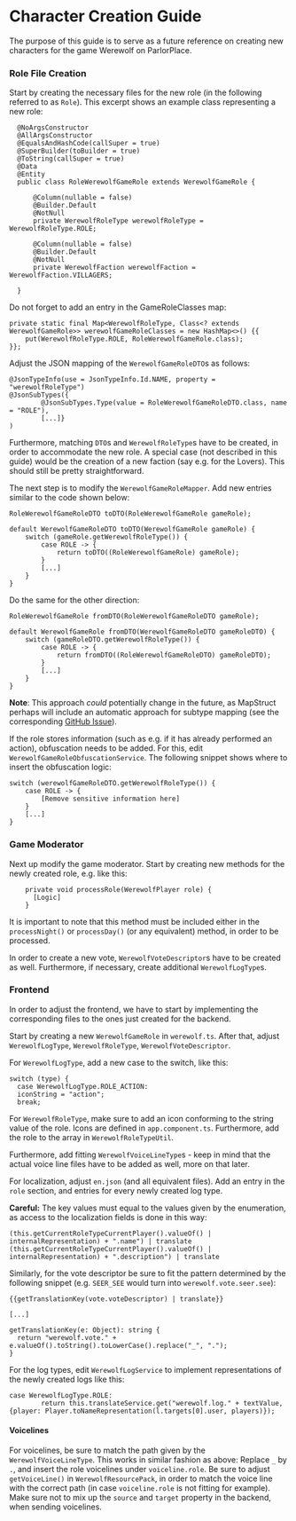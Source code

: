 # Character Creation Guide

The purpose of this guide is to serve as a future reference on creating new characters for the game Werewolf on ParlorPlace.

### Role File Creation

Start by creating the necessary files for the new role (in the following referred to as `Role`).
This excerpt shows an example class representing a new role:

```
  @NoArgsConstructor
  @AllArgsConstructor
  @EqualsAndHashCode(callSuper = true)
  @SuperBuilder(toBuilder = true)
  @ToString(callSuper = true)
  @Data
  @Entity
  public class RoleWerewolfGameRole extends WerewolfGameRole {

      @Column(nullable = false)
      @Builder.Default
      @NotNull
      private WerewolfRoleType werewolfRoleType = WerewolfRoleType.ROLE;

      @Column(nullable = false)
      @Builder.Default
      @NotNull
      private WerewolfFaction werewolfFaction = WerewolfFaction.VILLAGERS;

  }
```

Do not forget to add an entry in the GameRoleClasses map:

```
private static final Map<WerewolfRoleType, Class<? extends WerewolfGameRole>> werewolfGameRoleClasses = new HashMap<>() {{
    put(WerewolfRoleType.ROLE, RoleWerewolfGameRole.class);
}};
```

Adjust the JSON mapping of the `WerewolfGameRoleDTO`s as follows:

```
@JsonTypeInfo(use = JsonTypeInfo.Id.NAME, property = "werewolfRoleType")
@JsonSubTypes({
        @JsonSubTypes.Type(value = RoleWerewolfGameRoleDTO.class, name = "ROLE"),
        [...]}
)
```

Furthermore, matching `DTO`s and `WerewolfRoleType`s have to be created, in order to accommodate the new role.
A special case (not described in this guide) would be the creation of a new faction (say e.g. for the Lovers).
This should still be pretty straightforward.

The next step is to modify the `WerewolfGameRoleMapper`. Add new entries similar to the code shown below:

```
RoleWerewolfGameRoleDTO toDTO(RoleWerewolfGameRole gameRole);

default WerewolfGameRoleDTO toDTO(WerewolfGameRole gameRole) {
    switch (gameRole.getWerewolfRoleType()) {
        case ROLE -> {
            return toDTO((RoleWerewolfGameRole) gameRole);
        }
        [...]
    }
}
```

Do the same for the other direction:

```
RoleWerewolfGameRole fromDTO(RoleWerewolfGameRoleDTO gameRole);

default WerewolfGameRole fromDTO(WerewolfGameRoleDTO gameRoleDTO) {
    switch (gameRoleDTO.getWerewolfRoleType()) {
        case ROLE -> {
            return fromDTO((RoleWerewolfGameRoleDTO) gameRoleDTO);
        }
        [...]
    }
}
```

**Note**: This approach *could* potentially change in the future, as MapStruct perhaps will include an automatic approach for subtype mapping (see the corresponding [GitHub Issue](https://github.com/mapstruct/mapstruct/pull/2512)).

If the role stores information (such as e.g. if it has already performed an action), obfuscation needs to be added. For this, edit `WerewolfGameRoleObfuscationService`. The following snippet shows where to insert the obfuscation logic:

```
switch (werewolfGameRoleDTO.getWerewolfRoleType()) {
    case ROLE -> {
        [Remove sensitive information here]
    }
    [...]
}
```

### Game Moderator

Next up modify the game moderator. Start by creating new methods for the newly created role, e.g. like this:

```
    private void processRole(WerewolfPlayer role) {
      [Logic]
    }
```

It is important to note that this method must be included either in the `processNight()` or `processDay()` (or any equivalent) method, in order to be processed.

In order to create a new vote, `WerewolfVoteDescriptor`s have to be created as well.
Furthermore, if necessary, create additional `WerewolfLogType`s.

### Frontend

In order to adjust the frontend, we have to start by implementing the corresponding files to the ones just created for the backend.

Start by creating a new `WerewolfGameRole` in `werewolf.ts`. After that, adjust `WerewolfLogType`, `WerewolfRoleType`, `WerewolfVoteDescriptor`.

For `WerewolfLogType`, add a new case to the switch, like this:

```
switch (type) {
  case WerewolfLogType.ROLE_ACTION:
  iconString = "action";
  break;
```

For `WerewolfRoleType`, make sure to add an icon conforming to the string value of the role.
Icons are defined in `app.component.ts`.
Furthermore, add the role to the array in `WerewolfRoleTypeUtil`.

Furthermore, add fitting `WerewolfVoiceLineType`s - keep in mind that the actual voice line files have to be added as well, more on that later.

For localization, adjust `en.json` (and all equivalent files).
Add an entry in the `role` section, and entries for every newly created log type.

**Careful:** The key values must equal to the values given by the enumeration, as access to the localization fields is done in this way:

```
(this.getCurrentRoleTypeCurrentPlayer().valueOf() | internalRepresentation) + ".name") | translate
(this.getCurrentRoleTypeCurrentPlayer().valueOf() | internalRepresentation) + ".description") | translate
```

Similarly, for the vote descriptor be sure to fit the pattern determined by the following snippet (e.g. `SEER_SEE` would turn into `werewolf.vote.seer.see`):

```
{{getTranslationKey(vote.voteDescriptor) | translate}}

[...]

getTranslationKey(e: Object): string {
  return "werewolf.vote." + e.valueOf().toString().toLowerCase().replace("_", ".");
}
```

For the log types, edit `WerewolfLogService` to implement representations of the newly created logs like this:

```
case WerewolfLogType.ROLE:
        return this.translateService.get("werewolf.log." + textValue, {player: Player.toNameRepresentation(l.targets[0].user, players)});
```

#### Voicelines

For voicelines, be sure to match the path given by the `WerewolfVoiceLineType`.
This works in similar fashion as above: Replace `_` by `.`, and insert the role voicelines under `voiceline.role`.
Be sure to adjust `getVoiceLine()` in `WerewolfResourcePack`, in order to match the voice line with the correct path (in case `voiceline.role` is not fitting for example).
Make sure not to mix up the `source` and `target` property in the backend, when sending voicelines.
